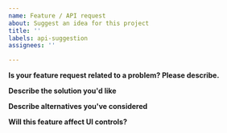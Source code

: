 ```yaml
---
name: Feature / API request
about: Suggest an idea for this project
title: ''
labels: api-suggestion
assignees: ''

---
```


<!-- Read https://github.com/dotnet/winforms/blob/master/Documentation/issue-guide.md -->

**Is your feature request related to a problem? Please describe.**
<!--
    A clear and concise description of what the problem is. Ex. I'm always frustrated when [...]
  -->

**Describe the solution you'd like**
<!--
    A clear and concise description of what you want to happen.
    Add any other context or screenshots about the feature request here.
  -->

**Describe alternatives you've considered**
<!--
    A clear and concise description of any alternative solutions or features you've considered.
  -->

**Will this feature affect UI controls?**
<!--
    Yes / No

    If yes, please describe the following:

        - Will VS Designer need to support the feature? If yes, describe how you expect it to funtion.
        - What impact will it have on accessibility?
        - Will this feature need to be localized or be localizable?
  -->
